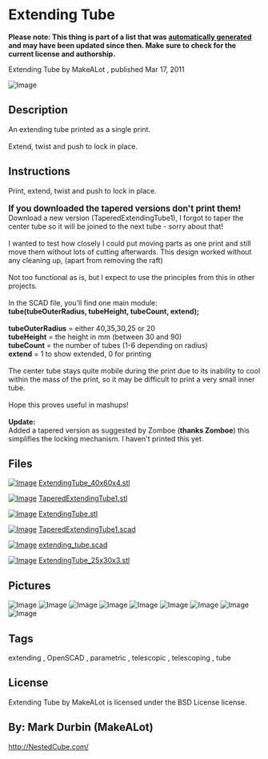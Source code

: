 Extending Tube
===============
**Please note: This thing is part of a list that was [automatically generated](https://github.com/carlosgs/export-things) and may have been updated since then. Make sure to check for the current license and authorship.**  

Extending Tube  by MakeALot , published Mar 17, 2011

![Image](img/ExtendingTube_display_large.jpg)

Description
--------
An extending tube printed as a single print.<br />
<br />
Extend, twist and push to lock in place.<br />

Instructions
--------
Print, extend, twist and push to lock in place.<br />
<br />
<b><big>If you downloaded the tapered versions don't print them!</big></b><br />
Download a new version (TaperedExtendingTube1), I forgot to taper the center tube so it will be joined to the next tube - sorry about that!<br />
<br />
I wanted to test how closely I could put moving parts as one print and still move them without lots of cutting afterwards. This design worked without any cleaning up, (apart from removing the raft)<br />
<br />
Not too functional as is, but I expect to use the principles from this in other projects.<br />
<br />
In the SCAD file, you'll find one main module:<br />
<b>tube(tubeOuterRadius, tubeHeight, tubeCount, extend); </b><br />
<br />
<b>tubeOuterRadius</b> = either 40,35,30,25 or 20<br />
<b>tubeHeight</b> = the height in mm (between 30 and 90)<br />
<b>tubeCount</b> = the number of tubes (1-6 depending on radius)<br />
<b>extend</b> = 1 to show extended, 0 for printing<br />
<br />
The center tube stays quite mobile during the print due to its inability to cool within the mass of the print, so it may be difficult to print a very small inner tube.<br />
<br />
Hope this proves useful in mashups!<br />
<br />
<b>Update:</b><br />
Added a tapered version as suggested by Zomboe (<b>thanks Zomboe</b>) this simplifies the locking mechanism. I haven't printed this yet.

Files
--------
[![Image](img/ExtendingTube_40x60x4_preview_tinycard.jpg)](ExtendingTube_40x60x4.stl)
 [ ExtendingTube_40x60x4.stl](ExtendingTube_40x60x4.stl)  

[![Image](img/TaperedExtendingTube1_preview_tinycard.jpg)](TaperedExtendingTube1.stl)
 [ TaperedExtendingTube1.stl](TaperedExtendingTube1.stl)  

[![Image](img/ExtendingTube_preview_tinycard.jpg)](ExtendingTube.stl)
 [ ExtendingTube.stl](ExtendingTube.stl)  

[![Image](img/Gears_preview_tinycard.jpg)](TaperedExtendingTube1.scad)
 [ TaperedExtendingTube1.scad](TaperedExtendingTube1.scad)  

[![Image](img/Gears_preview_tinycard.jpg)](extending_tube.scad)
 [ extending_tube.scad](extending_tube.scad)  

[![Image](img/ExtendingTube_25x30x3_preview_tinycard.jpg)](ExtendingTube_25x30x3.stl)
 [ ExtendingTube_25x30x3.stl](ExtendingTube_25x30x3.stl)  



Pictures
--------
![Image](img/ExtendingTube1_display_large_display_large.jpg)
![Image](img/ExtendingTube2_display_large_display_large.jpg)
![Image](img/ExtendingTube_display_large_display_large.jpg)
![Image](img/ExtendingTube3_display_large_display_large.jpg)
![Image](img/ExtendingTube4_display_large_display_large.jpg)
![Image](img/ExtendingTube_40x60x4_display_large.jpg)
![Image](img/ExtendingTube_25x30x3_display_large.jpg)
![Image](img/tapered_display_large_display_large.jpg)
![Image](img/TaperedExtendingTube1_display_large.jpg)


Tags
--------
extending , OpenSCAD , parametric , telescopic , telescoping , tube  

  

License
--------
Extending Tube by MakeALot is licensed under the BSD License license.  



By: Mark Durbin (MakeALot)
--------
<http://NestedCube.com/>